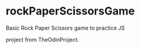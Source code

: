 # rockPaperScissorsGame
Basic Rock Paper Scissors game to practice JS

project from TheOdinProject. 